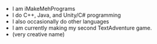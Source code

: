 - I am iMakeMehPrograms
- I do C++, Java, and Unity/C# programming
- I also occasionally do other languages
- I am currently making my second TextAdventure game.
- (very creative name)
<!---
iMakeMehPrograms/iMakeMehPrograms is a ✨ special ✨ repository because its `README.md` (this file) appears on your GitHub profile.
You can click the Preview link to take a look at your changes.
--->
